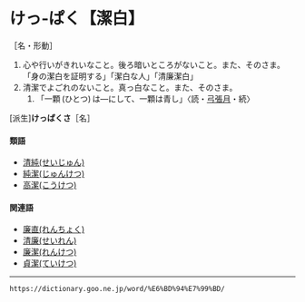 # けっ‐ぱく【潔白】

［名・形動］
1.  心や行いがきれいなこと。後ろ暗いところがないこと。また、そのさま。「身の潔白を証明する」「潔白な人」「清廉潔白」
2.  清潔でよごれのないこと。真っ白なこと。また、そのさま。    
    1.  「一顆 (ひとつ) は―にして、一顆は青し」〈読・[弓張月](https://dictionary.goo.ne.jp/word/%E6%A4%BF%E8%AA%AC%E5%BC%93%E5%BC%B5%E6%9C%88/#jn-145788)・続〉
        

\[派生\]**けっぱくさ**［名］

#### 類語

-   [清純(せいじゅん)](https://dictionary.goo.ne.jp/word/%E6%B8%85%E7%B4%94/#jn-121798)
-   [純潔(じゅんけつ)](https://dictionary.goo.ne.jp/word/%E7%B4%94%E6%BD%94/#jn-106681)
-   [高潔(こうけつ)](https://dictionary.goo.ne.jp/word/%E9%AB%98%E6%BD%94/#jn-72636)

#### 関連語

-   [廉直(れんちょく)](https://dictionary.goo.ne.jp/word/%E5%BB%89%E7%9B%B4/#jn-235378)
-   [清廉(せいれん)](https://dictionary.goo.ne.jp/word/%E6%B8%85%E5%BB%89/#jn-123094)
-   [廉潔(れんけつ)](https://dictionary.goo.ne.jp/word/%E5%BB%89%E6%BD%94/#jn-235200)
-   [貞潔(ていけつ)](https://dictionary.goo.ne.jp/word/%E8%B2%9E%E6%BD%94/#jn-149791)

---
`https://dictionary.goo.ne.jp/word/%E6%BD%94%E7%99%BD/`